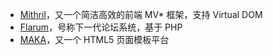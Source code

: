 ---
---

* [Mithril](http://mithril.js.org)，又一个简洁高效的前端 MV* 框架，支持 Virtual DOM
* [Flarum](http://flarum.org/)，号称下一代论坛系统，基于 PHP
* [MAKA](http://www.maka.im/)，又一个 HTML5 页面模板平台
